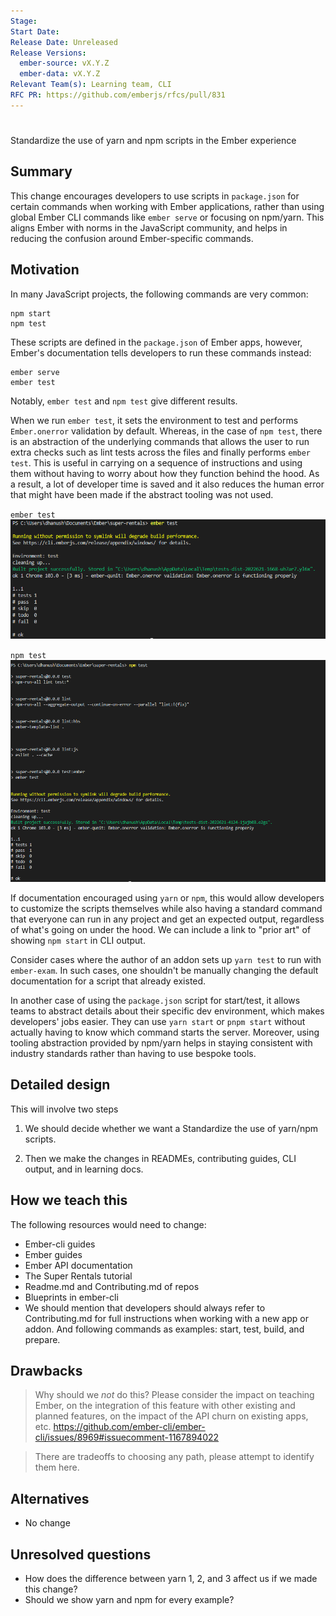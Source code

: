 ```yaml
---
Stage: 
Start Date: 
Release Date: Unreleased
Release Versions:
  ember-source: vX.Y.Z
  ember-data: vX.Y.Z
Relevant Team(s): Learning team, CLI
RFC PR: https://github.com/emberjs/rfcs/pull/831
---
```


<!--- 
Directions for above: 

Stage: Leave as is
Start Date: Fill in with today's date, YYYY-MM-DD
Release Date: Leave as is
Release Versions: Leave as is
Relevant Team(s): Fill this in with the [team(s)](README.md#relevant-teams) to which this RFC applies
RFC PR: Fill this in with the URL for the Proposal RFC PR
-->

# <RFC title>
Standardize the use of yarn and npm scripts in the Ember experience

## Summary

This change encourages developers to use scripts in `package.json` 
for certain commands when working with Ember
applications, rather than using global Ember CLI commands like `ember serve` or focusing on npm/yarn.
This aligns Ember with norms in the JavaScript community, and
helps in reducing the confusion around Ember-specific commands.

## Motivation

In many JavaScript projects, the following commands are very common:

```
npm start
npm test
```

These scripts are defined in the `package.json` of Ember apps, however,
Ember's documentation tells developers to run these commands instead:

```
ember serve
ember test
```

Notably, `ember test` and `npm test` give different results.

When we run `ember test`, it sets the environment to test and performs `Ember.onerror` validation by default.
Whereas, in the case of `npm test`, there is an abstraction of the underlying commands that allows the user to run extra checks such as lint tests across the files and finally performs `ember test`.
This is useful in carrying on a sequence of instructions and using them without having to worry about how they function behind the hood.
As a result, a lot of developer time is saved and it also reduces the human error that might have been made if the abstract tooling was not used.

`ember test`
![Ember test](/images/ember_test.png)

`npm test` 
![Npm test](/images/npm_test.png)

If documentation encouraged using `yarn` or `npm`, this would allow developers to customize the scripts
themselves while also having a standard command that everyone can run in any project 
and get an expected output, regardless of what's going on under the hood. We can include a link to "prior art" of showing `npm start` in CLI output.

Consider cases where the author of an addon sets up `yarn test` to run with `ember-exam`.
In such cases, one shouldn't be manually changing the default documentation for a script that already existed.

In another case of using the `package.json` script for start/test, it allows teams to abstract details about their specific dev environment,
which makes developers' jobs easier. They can use `yarn start` or 
`pnpm start` without actually having to know which command starts the server.
Moreover, using tooling abstraction provided by npm/yarn helps in staying consistent with industry standards rather than having to use bespoke
tools.

## Detailed design

This will involve two steps

1. We should decide whether we want a Standardize the use of yarn/npm scripts.

2. Then we make the changes in READMEs, contributing guides, CLI output, and in learning docs.

## How we teach this

The following resources would need to change:

* Ember-cli guides
* Ember guides 
* Ember API documentation 
* The Super Rentals tutorial
* Readme.md and Contributing.md of repos
* Blueprints in ember-cli
* We should mention that developers should always refer to Contributing.md for full instructions when working with a new app or addon. And following commands as examples: start, test, build, and prepare.

## Drawbacks

> Why should we *not* do this? Please consider the impact on teaching Ember,
on the integration of this feature with other existing and planned features,
on the impact of the API churn on existing apps, etc.
https://github.com/ember-cli/ember-cli/issues/8969#issuecomment-1167894022

> There are tradeoffs to choosing any path, please attempt to identify them here.

## Alternatives

* No change

## Unresolved questions

*  How does the difference between yarn 1, 2, and 3 affect us if we made this change?
*  Should we show yarn and npm for every example?